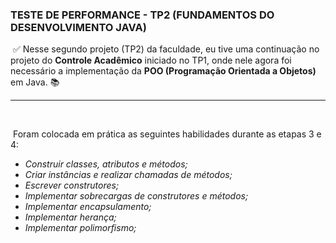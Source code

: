 ###  TESTE DE PERFORMANCE - TP2 (FUNDAMENTOS DO DESENVOLVIMENTO JAVA)

​			:white_check_mark: Nesse segundo projeto (TP2) da faculdade, eu tive uma continuação no projeto do **Controle Acadêmico** iniciado no TP1, onde nele agora foi necessário a implementação da **POO (Programação Orientada a Objetos)** em Java.  :books:

------

​				

​				Foram colocada em prática as seguintes habilidades durante as etapas 3 e 4:

- *Construir classes, atributos e métodos;*
- *Criar instâncias e realizar chamadas de métodos;*
- *Escrever construtores;*
- *Implementar sobrecargas de construtores e métodos;*
- *Implementar encapsulamento;*
- *Implementar herança;*
- *Implementar polimorfismo;*

